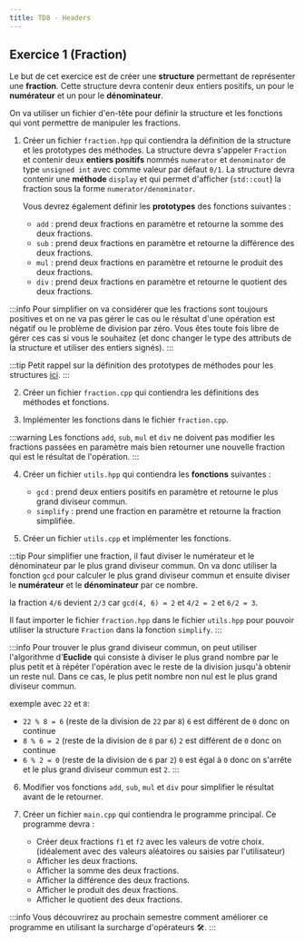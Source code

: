 ```yaml
---
title: TD8 - Headers
---
```


## Exercice 1 (Fraction)

Le but de cet exercice est de créer une **structure** permettant de représenter une **fraction**. Cette structure devra contenir deux entiers positifs, un pour le **numérateur** et un pour le **dénominateur**.

On va utiliser un fichier d'en-tête pour définir la structure et les fonctions qui vont permettre de manipuler les fractions.

1. Créer un fichier `fraction.hpp` qui contiendra la définition de la structure et les prototypes des méthodes.
    La structure devra s'appeler `Fraction` et contenir deux **entiers positifs** nommés `numerator` et `denominator` de type `unsigned int` avec comme valeur par défaut `0/1`.
    La structure devra contenir une **méthode** `display` et qui permet d'afficher (`std::cout`) la fraction sous la forme `numerator/denominator`.
    
    Vous devrez également définir les **prototypes** des fonctions suivantes :
    - `add` : prend deux fractions en paramètre et retourne la somme des deux fractions.
    - `sub` : prend deux fractions en paramètre et retourne la différence des deux fractions.
    - `mul` : prend deux fractions en paramètre et retourne le produit des deux fractions.
    - `div` : prend deux fractions en paramètre et retourne le quotient des deux fractions.

:::info
Pour simplifier on va considérer que les fractions sont toujours positives et on ne va pas gérer le cas ou le résultat d'une opération est négatif ou le problème de division par zéro.
Vous êtes toute fois libre de gérer ces cas si vous le souhaitez (et donc changer le type des attributs de la structure et utiliser des entiers signés).
:::

:::tip
Petit rappel sur la définition des prototypes de méthodes pour les structures [ici](https://dsmte.github.io/Learn--cpp_programming/Lessons/S1/Struct#prototype-de-méthodes).
:::

2. Créer un fichier `fraction.cpp` qui contiendra les définitions des méthodes et fonctions.

3. Implémenter les fonctions dans le fichier `fraction.cpp`.

:::warning
Les fonctions `add`, `sub`, `mul` et `div` ne doivent pas modifier les fractions passées en paramètre mais bien retourner une nouvelle fraction qui est le résultat de l'opération.
:::

4. Créer un fichier `utils.hpp` qui contiendra les **fonctions** suivantes :
    - `gcd` : prend deux entiers positifs en paramètre et retourne le plus grand diviseur commun.
    - `simplify` : prend une fraction en paramètre et retourne la fraction simplifiée.

5. Créer un fichier `utils.cpp` et implémenter les fonctions.

:::tip
Pour simplifier une fraction, il faut diviser le numérateur et le dénominateur par le plus grand diviseur commun.
On va donc utiliser la fonction `gcd` pour calculer le plus grand diviseur commun et ensuite diviser le **numérateur** et le **dénominateur** par ce nombre.

la fraction `4/6` devient `2/3` car `gcd(4, 6) = 2` et `4/2 = 2` et `6/2 = 3`.

Il faut importer le fichier `fraction.hpp` dans le fichier `utils.hpp` pour pouvoir utiliser la structure `Fraction` dans la fonction `simplify`.
:::

:::info
Pour trouver le plus grand diviseur commun, on peut utiliser l'algorithme d'**Euclide** qui consiste à diviser le plus grand nombre par le plus petit et à répéter l'opération avec le reste de la division jusqu'à obtenir un reste nul. Dans ce cas, le plus petit nombre non nul est le plus grand diviseur commun.

exemple avec `22` et `8`:

- `22 % 8 = 6` (reste de la division de `22` par `8`) `6` est différent de `0` donc on continue
- `8 % 6 = 2` (reste de la division de `8` par `6`) `2` est différent de `0` donc on continue
- `6 % 2 = 0` (reste de la division de `6` par `2`) `0` est égal à `0` donc on s'arrête et le plus grand diviseur commun est `2`.
:::

6. Modifier vos fonctions `add`, `sub`, `mul` et `div` pour simplifier le résultat avant de le retourner.

7. Créer un fichier `main.cpp` qui contiendra le programme principal. Ce programme devra :
    - Créer deux fractions `f1` et `f2` avec les valeurs de votre choix. (idéalement avec des valeurs aléatoires ou saisies par l'utilisateur)
    - Afficher les deux fractions.
    - Afficher la somme des deux fractions.
    - Afficher la différence des deux fractions.
    - Afficher le produit des deux fractions.
    - Afficher le quotient des deux fractions.

:::info
Vous découvrirez au prochain semestre comment améliorer ce programme en utilisant la surcharge d'opérateurs :hammer_and_wrench:.
:::


